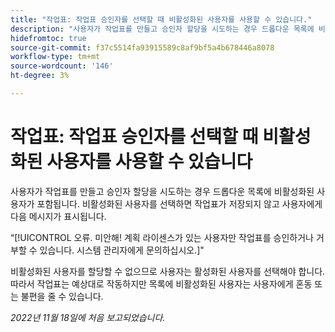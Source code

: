```yaml
---
title: "작업표: 작업표 승인자를 선택할 때 비활성화된 사용자를 사용할 수 있습니다."
description: "사용자가 작업표를 만들고 승인자 할당을 시도하는 경우 드롭다운 목록에 비활성화된 사용자가 포함됩니다. 비활성화된 사용자를 선택하면 작업표가 저장되지 않고 사용자에게 오류 메시지가 표시됩니다."
hidefromtoc: true
source-git-commit: f37c5514fa93915589c8af9bf5a4b678446a8078
workflow-type: tm+mt
source-wordcount: '146'
ht-degree: 3%

---
```



# 작업표: 작업표 승인자를 선택할 때 비활성화된 사용자를 사용할 수 있습니다

사용자가 작업표를 만들고 승인자 할당을 시도하는 경우 드롭다운 목록에 비활성화된 사용자가 포함됩니다. 비활성화된 사용자를 선택하면 작업표가 저장되지 않고 사용자에게 다음 메시지가 표시됩니다.

“[!UICONTROL 오류. 미안해! 계획 라이센스가 있는 사용자만 작업표를 승인하거나 거부할 수 있습니다. 시스템 관리자에게 문의하십시오.]&quot;

비활성화된 사용자를 할당할 수 없으므로 사용자는 활성화된 사용자를 선택해야 합니다. 따라서 작업표는 예상대로 작동하지만 목록에 비활성화된 사용자는 사용자에게 혼동 또는 불편을 줄 수 있습니다.

_2022년 11월 18일에 처음 보고되었습니다._


